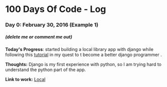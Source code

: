 # 100 Days Of Code - Log

### Day 0: February 30, 2016 (Example 1)
##### (delete me or comment me out)

**Today's Progress**: started building a local library app with django while following this [tutorial](https://developer.mozilla.org/en-US/docs/Learn/Server-side/Django/Models) in my quest to t
become a better django programmer .

**Thoughts:** Django is my first experience with python, so I am trying hard to understand the python part of the app.

**Link to work:** [Local](http://www.github.com/idimmusix/test-django)

